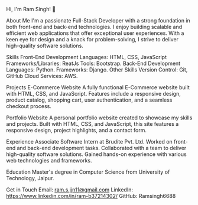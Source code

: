 Hi, I'm Ram Singh! 👋

About Me
I'm a passionate Full-Stack Developer with a strong foundation in both front-end and back-end technologies. I enjoy building scalable and efficient web applications that offer exceptional user experiences. With a keen eye for design and a knack for problem-solving, I strive to deliver high-quality software solutions.

Skills
Front-End Development
Languages: HTML, CSS, JavaScript
Frameworks/Libraries: ReatJs
Tools: Bootstrap.
Back-End Development
Languages: Python.
Frameworks: Django.
Other Skills
Version Control: Git, GitHub
Cloud Services: AWS.

Projects
E-Commerce Website
A fully functional E-Commerce website built with HTML, CSS, and JavaScript. Features include a responsive design, product catalog, shopping cart, user authentication, and a seamless checkout process.

Portfolio Website
A personal portfolio website created to showcase my skills and projects. Built with HTML, CSS, and JavaScript, this site features a responsive design, project highlights, and a contact form.

Experience
Associate Software Intern at Brudite Pvt. Ltd.
Worked on front-end and back-end development tasks.
Collaborated with a team to deliver high-quality software solutions.
Gained hands-on experience with various web technologies and frameworks.

Education
Master's degree in Computer Science from University of Technology, Jaipur.

Get in Touch
Email: ram.s.jjn11@gmail.com
LinkedIn: https://www.linkedin.com/in/ram-b37214302/
GitHub: Ramsingh6688
